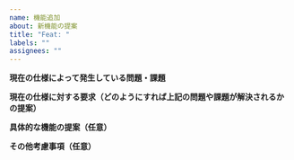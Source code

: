 ```yaml
---
name: 機能追加
about: 新機能の提案
title: "Feat: "
labels: ""
assignees: ""
---
```


**現在の仕様によって発生している問題・課題**

**現在の仕様に対する要求（どのようにすれば上記の問題や課題が解決されるかの提案）**

**具体的な機能の提案（任意）**

**その他考慮事項（任意）**
